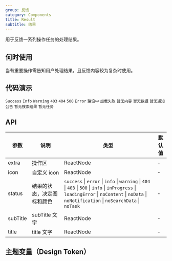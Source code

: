 ```yaml
---
group: 反馈
category: Components
title: Result
subtitle: 结果
---
```


用于反馈一系列操作任务的处理结果。

## 何时使用

当有重要操作需告知用户处理结果，且反馈内容较为复杂时使用。

## 代码演示

<!-- prettier-ignore -->
<code src="./demo/success.tsx">Success</code>
<code src="./demo/info.tsx">Info</code>
<code src="./demo/warning.tsx">Warning</code>
<code src="./demo/403.tsx">403</code>
<code src="./demo/404.tsx">404</code>
<code src="./demo/500.tsx">500</code>
<code src="./demo/error.tsx">Error</code>
<code src="./demo/inProgress.tsx">建设中</code>
<code src="./demo/loadingError.tsx">加载失败</code>
<code src="./demo/noContent.tsx">暂无内容</code>
<code src="./demo/noData.tsx">暂无数据</code>
<code src="./demo/noNotification.tsx">暂无通知公告</code>
<code src="./demo/noSearchData.tsx">暂无搜索结果</code>
<code src="./demo/noTask.tsx">暂无任务</code>

## API

| 参数 | 说明 | 类型 | 默认值 |
| --- | --- | --- | --- |
| extra | 操作区 | ReactNode | - |
| icon | 自定义 icon | ReactNode | - |
| status | 结果的状态，决定图标和颜色 | `success` \| `error` \| `info` \| `warning` \| `404` \| `403` \| `500` \| `info` \| `inProgress` \| `loadingError` \| `noContent` \| `noData` \| `noNotification` \| `noSearchData` \| `noTask` | - |
| subTitle | subTitle 文字 | ReactNode | - |
| title | title 文字 | ReactNode | - |

## 主题变量（Design Token）

<ComponentTokenTable component="Result"></ComponentTokenTable>

<style>
.site-result-demo-error-icon {
  color: red;
}
</style>
